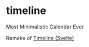 # timeline

Most Minimalistic Calendar Ever

Remake of [Timeline (Svelte)](https://github.com/BerkinAKKAYA/Timeline)
